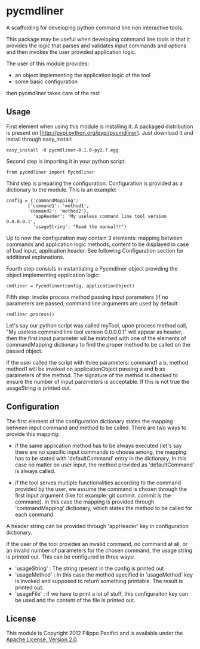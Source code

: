 pycmdliner
==========

A scaffolding for developing python command line non interactive tools.

This package may be useful when developing command line tools in that it provides the logic that parses
and validates input commands and options and then invokes the user provided application logic.

The user of this module provides:
* an object implementing the application logic of the tool
* some basic configuration

then pycmdliner takes care of the rest

Usage
-----

First element when using this module is installing it. A packaged distribution is present on 
[http://pypi.python.org/pypi/pycmdliner]. Just download it and install through easy_install:

    easy_install -U pycmdliner-0.1.0-py2.7.egg

Second step is importing it in your python script:

    from pycmdliner import Pycmdliner

Third step is preparing the configuration. 
Configuration is provided as a dictionary to the module. This is an example:

    config = {'commandMapping':
    		{'command1': 'method1', 
    	 	'command2': 'method2'},
    	      'appHeader': 'My useless command line tool version 0.0.0.0.1',
              'usageString': "Read the manual!!"}

Up to now the configuration may contain 3 elements: mapping between commands and application logic methods,
content to be displayed in case of bad input, application header. See following Configuration section
for additional explanations.

Fourth step consists in instantiating a Pycmdliner object providing the object implementing application 
logic:

    cmdliner = Pycmdliner(config, applicationObject)
    
Fifth step: invoke process method passing input parameters (if no parameters are passed, command line arguments
are used by default.

    cmdliner.process()

Let's say our python script was called myTool, upon process method call, "My useless command line tool version 0.0.0.0.1"
will appear as header, then the first input parameter wil be matched with one of the elements of commandMapping
dictionary to find the proper method to be called on the passed object.

If the user called the script with three parameters: command1 a b, method method1 will be invoked on applicationObject
passing a and b as parameters of the method. The signature of the method is checked to ensure the number of 
input parameters is acceptable. If this is not true the usageString is printed out.

Configuration
-------------

The first element of the configuration dictionary states the mapping between input command and method to be called.
There are two ways to provide this mapping: 

* if the same application method has to be always executed (let's say there are no specific input commands to choose
  among, the mapping has to be stated with 'defaultCommand' entry in the dictionary. In this case no matter on 
  user input, the method provided as 'defaultCommand' is always called.

* if the tool serves multiple functionalities according to the command provided by the user, we assume the command
  is chosen through the first input argument (like for example: git commit. commit is the command). In this case
  the mapping is provided through 'commandMapping' dictionary, which states the method to be called for each command.

A header string can be provided through 'appHeader' key in configuration dictionary.

If the user of the tool provides an invalid command, no command at all, or an invalid number of parameters for 
the chosen command, the usage string is printed out. This can be configured in three ways:

* 'usageString' : The string rpesent in the config is printed out
* 'usageMethod' : In this case the method specified in 'usageMethod' key is invoked and supposed to return something
                  printable. The result is printed out.
* 'usageFile' : if we have to print a lot of stuff, this configuraiton key can be used and the content of the file
                is printed out.

License
-------
This module is Copyright 2012 Filippo Pacifici and is available under the [Apache License, Version 2.0][1].

[1]: http://www.apache.org/licenses/LICENSE-2.0